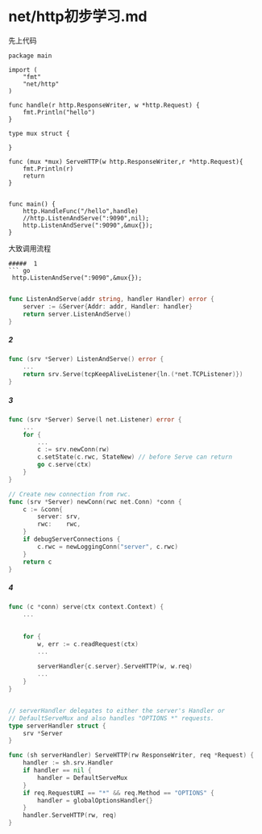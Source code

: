# net/http初步学习.md

先上代码

```text
package main

import (
	"fmt"
	"net/http"
)

func handle(r http.ResponseWriter, w *http.Request) {
	fmt.Println("hello")
}

type mux struct {

}

func (mux *mux) ServeHTTP(w http.ResponseWriter,r *http.Request){
	fmt.Println(r)
	return
}


func main() {
	http.HandleFunc("/hello",handle)
	//http.ListenAndServe(":9090",nil);
	http.ListenAndServe(":9090",&mux{});
}
```

大致调用流程

```text
#####  1
``` go
 http.ListenAndServe(":9090",&mux{});


```


``` go 
func ListenAndServe(addr string, handler Handler) error {
	server := &Server{Addr: addr, Handler: handler}
	return server.ListenAndServe()
}
```

#####  2
``` go
func (srv *Server) ListenAndServe() error {
	...
	return srv.Serve(tcpKeepAliveListener{ln.(*net.TCPListener)})
}

```


#####  3 
``` go
func (srv *Server) Serve(l net.Listener) error {
	...
	for {
		...
		c := srv.newConn(rw)
		c.setState(c.rwc, StateNew) // before Serve can return
		go c.serve(ctx)
	}
}

// Create new connection from rwc.
func (srv *Server) newConn(rwc net.Conn) *conn {
	c := &conn{
		server: srv,
		rwc:    rwc,
	}
	if debugServerConnections {
		c.rwc = newLoggingConn("server", c.rwc)
	}
	return c
}

```


#####  4
``` go
func (c *conn) serve(ctx context.Context) {
	...
	

	for {
		w, err := c.readRequest(ctx)
		...
		
		serverHandler{c.server}.ServeHTTP(w, w.req)
		...
	}
}


// serverHandler delegates to either the server's Handler or
// DefaultServeMux and also handles "OPTIONS *" requests.
type serverHandler struct {
	srv *Server
}

func (sh serverHandler) ServeHTTP(rw ResponseWriter, req *Request) {
	handler := sh.srv.Handler
	if handler == nil {
		handler = DefaultServeMux
	}
	if req.RequestURI == "*" && req.Method == "OPTIONS" {
		handler = globalOptionsHandler{}
	}
	handler.ServeHTTP(rw, req)
}
``` 
```

